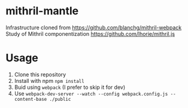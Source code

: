mithril-mantle
===============

Infrastructure cloned from https://github.com/blanchg/mithril-webpack
Study of Mithril componentization https://github.com/lhorie/mithril.js

Usage
=====

1. Clone this repository
2. Install with npm `npm install`
3. Buid using `webpack` (I prefer to skip it for dev)
3. Use `webpack-dev-server --watch --config webpack.config.js --content-base ./public`


